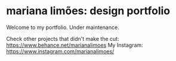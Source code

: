 # mariana limões: design portfolio
Welcome to my portfolio. Under maintenance.

Check other projects that didn't make the cut: https://www.behance.net/marianalimoes
My Instagram: https://www.instagram.com/marianalimoes/
